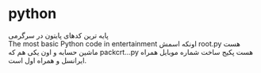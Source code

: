 # python
پایه ترین کدهای پایتون در سرگرمی
<br>
The most basic Python code in entertainment
اونکه اسمش root.py هست ماشین حسابه و اون یکی هم که packcrt...py هست پکیج ساخت شماره موبایل همراه ایرانسل و همراه اول است.
